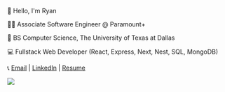 
 <p>👋 Hello, I'm Ryan</p>
 <p>👩‍💻 Associate Software Engineer @ Paramount+</p>
 <p>🏫 BS Computer Science, The University of Texas at Dallas</p>
 <p>💻 Fullstack Web Developer (React, Express, Next, Nest, SQL, MongoDB)</p>
 <p>📞 <a href="mailto:ryan2dimaranan@gmail.com" target="_blank">Email</a> | <a href="https://www.linkedin.com/in/ryan-dimaranan" target="_blank">LinkedIn</a> | <a href="https://ryannd.github.io/resume.pdf" target="_blank">Resume</a></p>
<img align="center" src="https://github-readme-stats.vercel.app/api?username=ryannd&show_icons=true&theme=radical">

